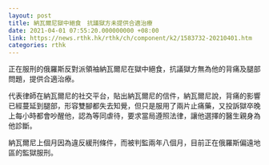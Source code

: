 ```yaml
---
layout: post
title: 納瓦爾尼獄中絕食　抗議獄方未提供合適治療
date: 2021-04-01 07:55:20.000000000 +08:00
link: https://news.rthk.hk/rthk/ch/component/k2/1583732-20210401.htm
categories: rthk
---
```


正在服刑的俄羅斯反對派領袖納瓦爾尼在獄中絕食，抗議獄方無為他的背痛及腿部問題，提供合適治療。

代表律師在納瓦爾尼的社交平台，貼出納瓦爾尼的信件，納瓦爾尼說，背痛的影響已經蔓延到腿部，形容雙腳都失去知覺，但只是服用了兩片止痛藥，又投訴獄卒晚上每小時都會吵醒他，認為等同虐待，要求當局遵照法律，讓他選擇的醫生親身為他診斷。

納瓦爾尼上個月因為違反緩刑條件，而被判監兩年八個月，目前正在俄羅斯偏遠地區的監獄服刑。
